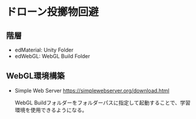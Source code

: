 # ドローン投擲物回避

## 階層
- edMaterial: Unity Folder
- edWebGL: WebGL Build Folder

## WebGL環境構築

- Simple Web Server
    https://simplewebserver.org/download.html

    WebGL Buildフォルダーをフォルダーパスに指定して起動することで、学習環境を使用できるようになる。